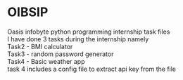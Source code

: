 # OIBSIP
Oasis infobyte python programming internship task files <br>
I have done 3 tasks during the internship namely <br>
Task2 - BMI calculator <br>
Task3 - random password generator <br>
Task4 - Basic weather app <br>
task 4 includes a config file to extract api key from the file
